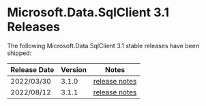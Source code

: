 # Microsoft.Data.SqlClient 3.1 Releases

The following Microsoft.Data.SqlClient 3.1 stable releases have been shipped:

| Release Date | Version | Notes |
| :-- | :-- | :--: |
| 2022/03/30 | 3.1.0 | [release notes](3.1.0.md) |
| 2022/08/12 | 3.1.1 | [release notes](3.1.1.md) |
